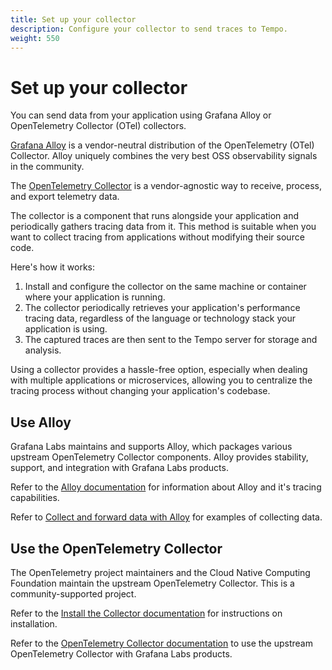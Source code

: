 ```yaml
---
title: Set up your collector
description: Configure your collector to send traces to Tempo.
weight: 550
---
```


# Set up your collector

You can send data from your application using Grafana Alloy or OpenTelemetry Collector (OTel) collectors.

[Grafana Alloy](https://grafana.com/docs/alloy/<ALLOY_VERSION>/) is a vendor-neutral distribution of the OpenTelemetry (OTel) Collector.
Alloy uniquely combines the very best OSS observability signals in the community.

The [OpenTelemetry Collector](https://opentelemetry.io/docs/collector/) is a vendor-agnostic way to receive, process, and export telemetry data.

The collector is a component that runs alongside your application and periodically gathers tracing data from it.
This method is suitable when you want to collect tracing from applications without modifying their source code.

Here's how it works:

1. Install and configure the collector on the same machine or container where your application is running.
2. The collector periodically retrieves your application's performance tracing data, regardless of the language or technology stack your application is using.
3. The captured traces are then sent to the Tempo server for storage and analysis.

Using a collector provides a hassle-free option, especially when dealing with multiple applications or microservices, allowing you to centralize the tracing process without changing your application's codebase.

## Use Alloy

Grafana Labs maintains and supports Alloy, which packages various upstream OpenTelemetry Collector components. Alloy provides stability, support, and integration with Grafana Labs products.

Refer to the [Alloy documentation](/docs/tempo/<TEMPO_VERSION>/set-up-for-tracing/instrument-send/set-up-collector/grafana-alloy/) for information about Alloy and it's tracing capabilities.

Refer to [Collect and forward data with Alloy](https://grafana.com/docs/alloy/<ALLOY_VERSION>/collect/) for examples of collecting data.

## Use the OpenTelemetry Collector

The OpenTelemetry project maintainers and the Cloud Native Computing Foundation maintain the upstream OpenTelemetry Collector. This is a community-supported project.

Refer to the [Install the Collector documentation](https://opentelemetry.io/docs/collector/installation/) for instructions on installation.

Refer to the [OpenTelemetry Collector documentation](https://github.com/grafana/opentelemetry-docs/blob/main/docs/sources/collector/opentelemetry-collector) to use the upstream OpenTelemetry Collector with Grafana Labs products.
